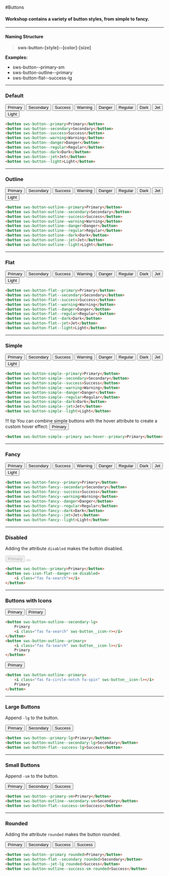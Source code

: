 #Buttons

#### Workshop contains a variety of button styles, from simple to fancy.
---
#### **Naming Structure**
> **sws-button-<span text-primary>[style]</span>--<span text-dark>[color]</span>-<span text-success>[size]</span>**

**Examples:**

* sws-button--<span text-dark>primary</span>-<span text-success>sm</span>
* sws-button-<span text-primary>outline</span>--<span text-dark>primary</span>
* sws-button-<span text-primary>flat</span>--<span text-dark>success</span>-<span text-success>lg</span>
---
### Default

<button sws-button--primary>Primary</button>
<button sws-button--secondary>Secondary</button>
<button sws-button--success>Success</button>
<button sws-button--warning>Warning</button>
<button sws-button--danger>Danger</button>
<button sws-button--regular>Regular</button>
<button sws-button--dark>Dark</button>
<button sws-button--jet>Jet</button>
<button sws-button--light>Light</button>


```html
<button sws-button--primary>Primary</button>
<button sws-button--secondary>Secondary</button>
<button sws-button--success>Success</button>
<button sws-button--warning>Warning</button>
<button sws-button--danger>Danger</button>
<button sws-button--regular>Regular</button>
<button sws-button--dark>Dark</button>
<button sws-button--jet>Jet</button>
<button sws-button--light>Light</button>
```

---
### Outline

<button sws-button-outline--primary>Primary</button>
<button sws-button-outline--secondary>Secondary</button>
<button sws-button-outline--success>Success</button>
<button sws-button-outline--warning>Warning</button>
<button sws-button-outline--danger>Danger</button>
<button sws-button-outline--regular>Regular</button>
<button sws-button-outline--dark>Dark</button>
<button sws-button-outline--jet>Jet</button>
<button sws-button-outline--light>Light</button>

```html
<button sws-button-outline--primary>Primary</button>
<button sws-button-outline--secondary>Secondary</button>
<button sws-button-outline--success>Success</button>
<button sws-button-outline--warning>Warning</button>
<button sws-button-outline--danger>Danger</button>
<button sws-button-outline--regular>Regular</button>
<button sws-button-outline--dark>Dark</button>
<button sws-button-outline--jet>Jet</button>
<button sws-button-outline--light>Light</button>
```

---
### Flat

<button sws-button-flat--primary>Primary</button>
<button sws-button-flat--secondary>Secondary</button>
<button sws-button-flat--success>Success</button>
<button sws-button-flat--warning>Warning</button>
<button sws-button-flat--danger>Danger</button>
<button sws-button-flat--regular>Regular</button>
<button sws-button-flat--dark>Dark</button>
<button sws-button-flat--jet>Jet</button>
<button sws-button-flat--light>Light</button>
```html
<button sws-button-flat--primary>Primary</button>
<button sws-button-flat--secondary>Secondary</button>
<button sws-button-flat--success>Success</button>
<button sws-button-flat--warning>Warning</button>
<button sws-button-flat--danger>Danger</button>
<button sws-button-flat--regular>Regular</button>
<button sws-button-flat--dark>Dark</button>
<button sws-button-flat--jet>Jet</button>
<button sws-button-flat--light>Light</button>
```


---
### Simple

<button sws-button-simple--primary>Primary</button>
<button sws-button-simple--secondary>Secondary</button>
<button sws-button-simple--success>Success</button>
<button sws-button-simple--warning>Warning</button>
<button sws-button-simple--danger>Danger</button>
<button sws-button-simple--regular>Regular</button>
<button sws-button-simple--dark>Dark</button>
<button sws-button-simple--jet>Jet</button>
<button sws-button-simple--light>Light</button>
```html
<button sws-button-simple--primary>Primary</button>
<button sws-button-simple--secondary>Secondary</button>
<button sws-button-simple--success>Success</button>
<button sws-button-simple--warning>Warning</button>
<button sws-button-simple--danger>Danger</button>
<button sws-button-simple--regular>Regular</button>
<button sws-button-simple--dark>Dark</button>
<button sws-button-simple--jet>Jet</button>
<button sws-button-simple--light>Light</button>
```

!!! tip
	You can combine simple buttons with the hover attribute to create a custom hover effect:
<button sws-button-simple--primary sws-hover--primary>Primary</button>
```html
<button sws-button-simple--primary sws-hover--primary>Primary</button>
```

---
### Fancy

<button sws-button-fancy--primary>Primary</button>
<button sws-button-fancy--secondary>Secondary</button>
<button sws-button-fancy--success>Success</button>
<button sws-button-fancy--warning>Warning</button>
<button sws-button-fancy--danger>Danger</button>
<button sws-button-fancy--regular>Regular</button>
<button sws-button-fancy--dark>Dark</button>
<button sws-button-fancy--jet>Jet</button>
<button sws-button-fancy--light>Light</button>
```html
<button sws-button-fancy--primary>Primary</button>
<button sws-button-fancy--secondary>Secondary</button>
<button sws-button-fancy--success>Success</button>
<button sws-button-fancy--warning>Warning</button>
<button sws-button-fancy--danger>Danger</button>
<button sws-button-fancy--regular>Regular</button>
<button sws-button-fancy--dark>Dark</button>
<button sws-button-fancy--jet>Jet</button>
<button sws-button-fancy--light>Light</button>
```

---
### Disabled

Adding the attribute `disabled` makes the button disabled.

<button sws-button--primary disabled>Primary</button>
<button sws-icon-flat--danger-sm disabled>
    <i class="fas fa-search"></i>
</button>

```html
<button sws-button--primary>Primary</button>
<button sws-icon-flat--danger-sm disabled>
    <i class="fas fa-search"></i>
</button>
```

---
### Buttons with Icons

<button sws-button-outline--secondary-lg>
    Primary
    <i class="fas fa-search" sws-button__icon-r></i>
</button>
<button sws-button-outline--primary>
    <i class="fas fa-search" sws-button__icon-l></i>
    Primary
</button>

```html
<button sws-button-outline--secondary-lg>
    Primary
    <i class="fas fa-search" sws-button__icon-r></i>
</button>
<button sws-button-outline--primary>
    <i class="fas fa-search" sws-button__icon-l></i>
    Primary
</button>
```

<button sws-button-outline--primary>
    <i class="fas fa-circle-notch fa-spin" sws-button__icon-l></i>
    Primary
</button>

```html
<button sws-button-outline--primary>
    <i class="fas fa-circle-notch fa-spin" sws-button__icon-l></i>
    Primary
</button>
```

---
### Large Buttons

Append `-lg` to the button.


<button sws-button--primary-lg>Primary</button>
<button sws-button-outline--secondary-lg>Secondary</button>
<button sws-button-flat--success-lg>Success</button>

```html
<button sws-button--primary-lg>Primary</button>
<button sws-button-outline--secondary-lg>Secondary</button>
<button sws-button-flat--success-lg>Success</button>
```

---
### Small Buttons

Append `-sm` to the button.

<button sws-button--primary-sm>Primary</button>
<button sws-button-outline--secondary-sm>Secondary</button>
<button sws-button-flat--success-sm>Success</button>

```html
<button sws-button--primary-sm>Primary</button>
<button sws-button-outline--secondary-sm>Secondary</button>
<button sws-button-flat--success-sm>Success</button>
```

---
### Rounded

Adding the attribute `rounded` makes the button rounded.


<button sws-button--primary rounded>Primary</button>
<button sws-button-flat--secondary rounded>Secondary</button>
<button sws-button--jet-lg rounded>Success</button>
<button sws-button-outline--success-sm rounded>Success</button>

```html
<button sws-button--primary rounded>Primary</button>
<button sws-button-flat--secondary rounded>Secondary</button>
<button sws-button--jet-lg rounded>Success</button>
<button sws-button-outline--success-sm rounded>Success</button>
```

